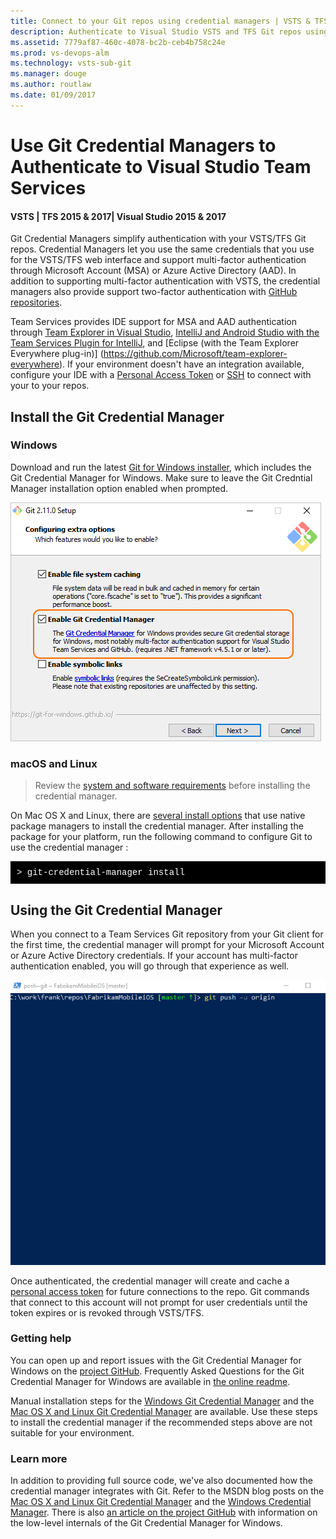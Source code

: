 ```yaml
---
title: Connect to your Git repos using credential managers | VSTS & TFS
description: Authenticate to Visual Studio VSTS and TFS Git repos using credential managers
ms.assetid: 7779af87-460c-4078-bc2b-ceb4b758c24e
ms.prod: vs-devops-alm
ms.technology: vsts-sub-git 
ms.manager: douge
ms.author: routlaw
ms.date: 01/09/2017
---
```


#  Use Git Credential Managers to Authenticate to Visual Studio Team Services
#### VSTS | TFS 2015 & 2017| Visual Studio 2015 & 2017

Git Credential Managers simplify authentication with your VSTS/TFS Git repos. Credential Managers let you use the same credentials that you use for the VSTS/TFS web interface and support multi-factor authentication through Microsoft Account (MSA) or Azure Active Directory (AAD). In addition to supporting multi-factor authentication with VSTS, the credential managers also provide support two-factor authentication with [GitHub repositories](https://help.github.com/articles/about-two-factor-authentication/).

Team Services provides IDE support for MSA and AAD authentication through [Team Explorer in Visual Studio](../connect/connect-team-projects.md), [IntelliJ and Android Studio with the Team Services Plugin for IntelliJ](http://java.visualstudio.com/Docs/tools/intelliJ), and [Eclipse (with the Team Explorer Everywhere plug-in)] (https://github.com/Microsoft/team-explorer-everywhere). If your environment doesn't have an integration available, configure your IDE  with a [Personal Access Token](../accounts/use-personal-access-tokens-to-authenticate.md) or [SSH](use-ssh-keys-to-authenticate.md) to connect with your to your repos.

## Install the Git Credential Manager
 
### Windows 
Download and run the latest [Git for Windows installer](https://git-scm.com/download/win), which includes the Git Credential Manager for Windows. Make sure to leave the Git Credntial Manager installation option enabled when prompted.

   ![Select Enable Git Credential Manager during Git for Windows install](_img/install-with-gcm.png)   

### macOS and Linux

> Review the [system and software requirements](https://github.com/Microsoft/Git-Credential-Manager-for-Mac-and-Linux/blob/master/Install.md#system-requirements) before installing the credential manager.
 
On Mac OS X and Linux, there are [several install options](https://github.com/Microsoft/Git-Credential-Manager-for-Mac-and-Linux/blob/master/Install.md) that use native package managers to install the credential manager. After installing the package for your platform, run the following command to configure Git to use the credential manager :

<pre style="color:white;background-color:black;font-family:Consolas,Courier,monospace;padding:10px">
&gt; git-credential-manager install</pre>

## Using the Git Credential Manager

When you connect to a Team Services Git repository from your Git client for the first time, the credential manager will prompt for your Microsoft Account or Azure Active Directory credentials. If your account has multi-factor authentication enabled, you will go through that experience as well.

![Git Credential Manager prompting during Git pull](_img/gcm_login_prompt.gif)
   
Once authenticated, the credential manager will create and cache a [personal access token](../accounts/use-personal-access-tokens-to-authenticate.md) for future connections to the repo. Git commands that connect to this account will not prompt for user credentials until the token expires or is revoked through VSTS/TFS.

### Getting help 

You can open up and report issues with the Git Credential Manager for Windows on the [project GitHub](https://github.com/Microsoft/Git-Credential-Manager-for-Windows/issues). 
Frequently Asked Questions for the Git Credential Manager for Windows are available in [the online readme](https://github.com/Microsoft/Git-Credential-Manager-for-Windows/blob/master/Docs/Faq.md). 

Manual installation steps for the [Windows Git Credential Manager](https://github.com/Microsoft/Git-Credential-Manager-for-Windows/blob/master/README.md#manual-installation) and the [Mac OS X and Linux Git Credential Manager](https://github.com/Microsoft/Git-Credential-Manager-for-Mac-and-Linux/blob/master/Install.md#installing-on-mac-or-linux-without-a-package-manager) are available. Use these steps to install the credential manager if the recommended steps above are not suitable for your environment.

### Learn more

In addition to providing full source code, we've also documented how the credential manager integrates with Git. Refer to the MSDN blog posts on the [Mac OS X and Linux Git Credential Manager](http://blogs.msdn.com/b/visualstudioalm/archive/2015/11/18/visual-studio-team-services-git-credential-manager-for-mac-and-linux.aspx) and the 
[Windows Credential Manager](http://blogs.msdn.com/b/visualstudioalm/archive/2015/12/08/announcing-the-git-credential-manager-for-windows-1-0.aspx). There is also
[an article on the project GitHub](https://github.com/Microsoft/Git-Credential-Manager-for-Windows/wiki/How-the-Git-Credential-Managers-works) with information on the low-level internals of the Git Credential Manager for Windows.    